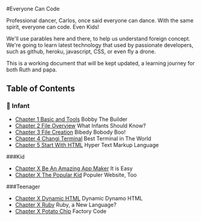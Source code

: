 #Everyone Can Code

Professional dancer, Carlos, once said everyone can dance. 
With the same spirit, everyone can code. Even Kids!

We'll use parables here and there, to help us understand foreign concept. We're going to learn latest technology that used by passionate developers, such as github, heroku, javascript, CSS, or even fly a drone. 

This is a working document that will be kept updated, a learning journey for both Ruth and papa.

## Table of Contents

### :baby: Infant
* [Chapter 1 Basic and Tools](infant/basic_and_tools.md) Bobby The Builder
* [Chapter 2 File Overview](infant/file_overview.md) What Infants Should Know?
* [Chapter 3 File Creation](infant/file_creation.md) Bibedy Bobody Boo!
* [Chapter 4 Changi Terminal](infant/terminal.md) Best Terminal in The World
* [Chapter 5 Start With HTML](infant/start_with_html.md) Hyper Text Markup Language

###Kid
* [Chapter X Be An Amazing App Maker](kid/getting_started_as_app_maker.md) It is Easy
* [Chapter X The Popular Kid](kid/search_engine_optimization.md) Populer Website, Too

###Teenager
* [Chapter X Dynamic HTML](teenager/dynamic_html.md) Dynamic Dynamo HTML
* [Chapter X Ruby](teenager/ruby.md) Ruby, a New Language?
* [Chapter X Potato Chip](teenager/potato_chip.md) Factory Code
